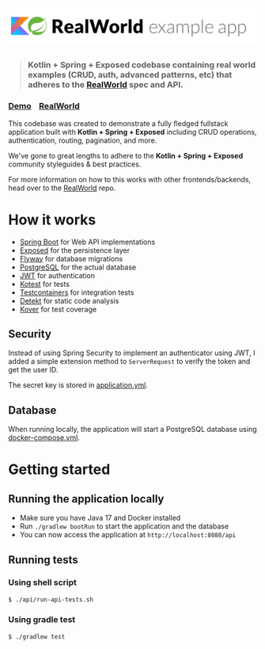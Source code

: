 # ![RealWorld Spring Exposed](logo.png)

> ### Kotlin + Spring + Exposed codebase containing real world examples (CRUD, auth, advanced patterns, etc) that adheres to the [RealWorld](https://github.com/gothinkster/realworld) spec and API.

### [Demo](https://demo.realworld.io/)&nbsp;&nbsp;&nbsp;&nbsp;[RealWorld](https://github.com/gothinkster/realworld)

This codebase was created to demonstrate a fully fledged fullstack application
built with **Kotlin + Spring + Exposed** including CRUD operations, authentication, routing, pagination, and more.

We've gone to great lengths to adhere to the **Kotlin + Spring + Exposed** community styleguides & best practices.

For more information on how to this works with other frontends/backends, head over to
the [RealWorld](https://github.com/gothinkster/realworld) repo.

# How it works

- [Spring Boot](https://spring.io/projects/spring-boot) for Web API implementations
- [Exposed](https://github.com/JetBrains/Exposed) for the persistence layer
- [Flyway](https://flywaydb.org/) for database migrations
- [PostgreSQL](https://www.postgresql.org/) for the actual database
- [JWT](https://jwt.io/) for authentication
- [Kotest](https://kotest.io/) for tests
- [Testcontainers](https://www.testcontainers.org/) for integration tests
- [Detekt](https://detekt.dev/) for static code analysis
- [Kover](https://github.com/Kotlin/kotlinx-kover) for test coverage

## Security

Instead of using Spring Security to implement an authenticator using JWT,
I added a simple extension method to `ServerRequest` to verify the token and get the user ID.

The secret key is stored in [application.yml](src/main/resources/application-dev.yml).

## Database

When running locally, the application will start a PostgreSQL database using [docker-compose.yml](docker-compose.yml).

# Getting started

## Running the application locally

- Make sure you have Java 17 and Docker installed
- Run `./gradlew bootRun` to start the application and the database
- You can now access the application at `http://localhost:8080/api`

## Running tests

### Using shell script

```shell
$ ./api/run-api-tests.sh
```

### Using gradle test

```shell
$ ./gradlew test
```
